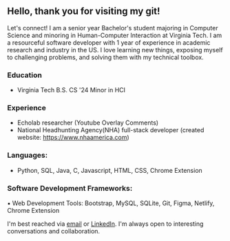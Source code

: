 ## Hello, thank you for visiting my git!

Let's connect! I am a senior year Bachelor's student majoring in Computer Science and minoring in Human-Computer Interaction at Virginia Tech. I am a resourceful software developer with 1 year of experience in academic research and industry in the US. I love learning new things, exposing myself to challenging problems, and solving them with my technical toolbox.

### Education
* Virginia Tech B.S. CS '24 Minor in HCI

### Experience
* Echolab researcher (Youtube Overlay Comments)
* National Headhunting Agency(NHA) full-stack developer (created website: https://www.nhaamerica.com)

### Languages:
* Python, SQL, Java, C, Javascript, HTML, CSS, Chrome Extension

### Software Development Frameworks:
▪ Web Development Tools: Bootstrap, MySQL, SQLite, Git, Figma, Netlify, Chrome Extension

I'm best reached via [email](doooh@vt.edu) or [LinkedIn](https://www.linkedin.com/in/discord). I'm always open to interesting conversations and collaboration.


